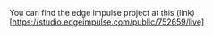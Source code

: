 You can find the edge impulse project at this (link)[https://studio.edgeimpulse.com/public/752659/live]
